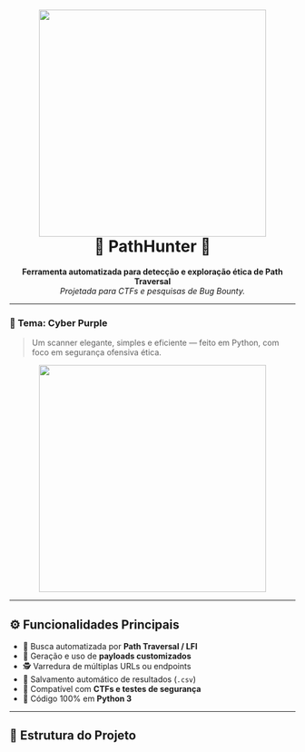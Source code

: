 <h1 align="center">
  <img src="https://img.shields.io/badge/PathHunter-%20-purple?style=for-the-badge&logo=python&logoColor=white" width="400">
  <br>
  🧭 PathHunter 🧠  
</h1>

<p align="center">
  <b>Ferramenta automatizada para detecção e exploração ética de Path Traversal</b><br>
  <i>Projetada para CTFs e pesquisas de Bug Bounty.</i>
</p>

---

### 🌌 Tema: **Cyber Purple**
> Um scanner elegante, simples e eficiente — feito em Python, com foco em segurança ofensiva ética.

<p align="center">
  <img src="https://media.giphy.com/media/xTiTnohtP1l5WfG8Ba/giphy.gif" width="400"/>
</p>

---

## ⚙️ Funcionalidades Principais

- 🚀 Busca automatizada por **Path Traversal / LFI**
- 🧠 Geração e uso de **payloads customizados**
- 🕵️ Varredura de múltiplas URLs ou endpoints
- 📁 Salvamento automático de resultados (`.csv`)
- 🧩 Compatível com **CTFs e testes de segurança**
- 💾 Código 100% em **Python 3**

---

## 🧩 Estrutura do Projeto

